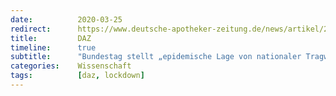 ```yaml
---
date:          2020-03-25
redirect:      https://www.deutsche-apotheker-zeitung.de/news/artikel/2020/03/25/bundestag-stellt-epidemische-lage-von-nationaler-tragweite-fest
title:         DAZ
timeline:      true
subtitle:      "Bundestag stellt „epidemische Lage von nationaler Tragweite“ fest"
categories:    Wissenschaft
tags:          [daz, lockdown]
---
```

